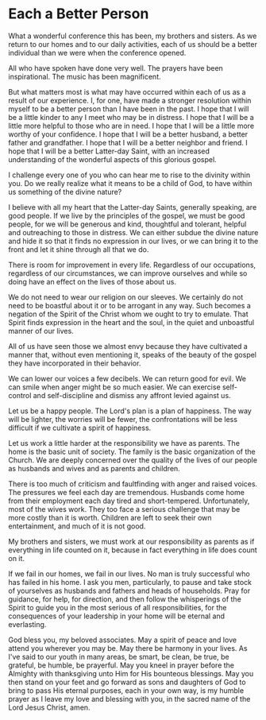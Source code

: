 # Each a Better Person

What a wonderful conference this has been, my brothers and sisters. As we
return to our homes and to our daily activities, each of us should be a better
individual than we were when the conference opened.

All who have spoken have done very well. The prayers have been inspirational.
The music has been magnificent.

But what matters most is what may have occurred within each of us as a result
of our experience. I, for one, have made a stronger resolution within myself
to be a better person than I have been in the past. I hope that I will be a
little kinder to any I meet who may be in distress. I hope that I will be a
little more helpful to those who are in need. I hope that I will be a little
more worthy of your confidence. I hope that I will be a better husband, a
better father and grandfather. I hope that I will be a better neighbor and
friend. I hope that I will be a better Latter-day Saint, with an increased
understanding of the wonderful aspects of this glorious gospel.

I challenge every one of you who can hear me to rise to the divinity within
you. Do we really realize what it means to be a child of God, to have within
us something of the divine nature?

I believe with all my heart that the Latter-day Saints, generally speaking,
are good people. If we live by the principles of the gospel, we must be good
people, for we will be generous and kind, thoughtful and tolerant, helpful and
outreaching to those in distress. We can either subdue the divine nature and
hide it so that it finds no expression in our lives, or we can bring it to the
front and let it shine through all that we do.

There is room for improvement in every life. Regardless of our occupations,
regardless of our circumstances, we can improve ourselves and while so doing
have an effect on the lives of those about us.

We do not need to wear our religion on our sleeves. We certainly do not need
to be boastful about it or to be arrogant in any way. Such becomes a negation
of the Spirit of the Christ whom we ought to try to emulate. That Spirit finds
expression in the heart and the soul, in the quiet and unboastful manner of
our lives.

All of us have seen those we almost envy because they have cultivated a manner
that, without even mentioning it, speaks of the beauty of the gospel they have
incorporated in their behavior.

We can lower our voices a few decibels. We can return good for evil. We can
smile when anger might be so much easier. We can exercise self-control and
self-discipline and dismiss any affront levied against us.

Let us be a happy people. The Lord's plan is a plan of happiness. The way will
be lighter, the worries will be fewer, the confrontations will be less
difficult if we cultivate a spirit of happiness.

Let us work a little harder at the responsibility we have as parents. The home
is the basic unit of society. The family is the basic organization of the
Church. We are deeply concerned over the quality of the lives of our people as
husbands and wives and as parents and children.

There is too much of criticism and faultfinding with anger and raised voices.
The pressures we feel each day are tremendous. Husbands come home from their
employment each day tired and short-tempered. Unfortunately, most of the wives
work. They too face a serious challenge that may be more costly than it is
worth. Children are left to seek their own entertainment, and much of it is
not good.

My brothers and sisters, we must work at our responsibility as parents as if
everything in life counted on it, because in fact everything in life does
count on it.

If we fail in our homes, we fail in our lives. No man is truly successful who
has failed in his home. I ask you men, particularly, to pause and take stock
of yourselves as husbands and fathers and heads of households. Pray for
guidance, for help, for direction, and then follow the whisperings of the
Spirit to guide you in the most serious of all responsibilities, for the
consequences of your leadership in your home will be eternal and everlasting.

God bless you, my beloved associates. May a spirit of peace and love attend
you wherever you may be. May there be harmony in your lives. As I've said to
our youth in many areas, be smart, be clean, be true, be grateful, be humble,
be prayerful. May you kneel in prayer before the Almighty with thanksgiving
unto Him for His bounteous blessings. May you then stand on your feet and go
forward as sons and daughters of God to bring to pass His eternal purposes,
each in your own way, is my humble prayer as I leave my love and blessing with
you, in the sacred name of the Lord Jesus Christ, amen.

